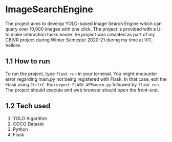 # ImageSearchEngine
The project aims to develop YOLO-based Image Search Engine which can query over 10,000 images with one click. The project is provided with a UI to make interaction tasks easier. he project was creaated as part of my CBIVR project during Winter Semester 2020-21 during my time at VIT, Vellore. 

## 1.1 How to run
To run the project, type `flask run` in your terminal. You might encounter error regarding main.py not being registered with Flask. In that case, exit the Flask using `Ctrl+C`. 
Run `export FLASK_APP=main.py` followed by `flask run`. The project should execute and web browser should open the front-end.

## 1.2 Tech used
 1. YOLO Algorithm
 2. COCO Dataset
 3. Python
 4. Flask
